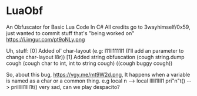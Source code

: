 # LuaObf
An Obfuscator for Basic Lua Code In C#
All credits go to 3wayhimself/0x59, just wanted to commit stuff that's "being worked on"
https://i.imgur.com/pt9oNLy.png



Uh, stuff:
[0] Added ol' char-layout (e.g: l11ll1111l1 (I'll add an parameter to change char-layout l8r))
[1] Added string obfuscation (cough string.dump cough (cough char to int, int to string cough) ((cough buggy cough))


So, about this bug, https://vgy.me/mt9W2d.png, It happens when a variable is named as a char or a common thing.
e.g 
local n --> local Illll1IIl1
pri"n"t() --> priIllll1IIl1t()
very sad, can we play despacito?
